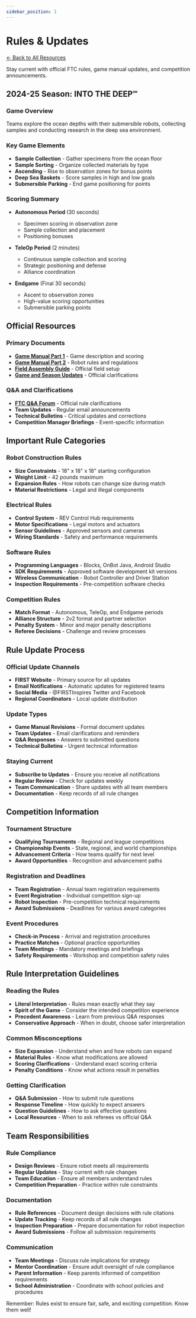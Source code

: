 ```yaml
---
sidebar_position: 1
---
```


# Rules & Updates

<div style={{marginBottom: '1rem'}}>
  <a href="../intro" className="button button--secondary button--sm">← Back to All Resources</a>
</div>

Stay current with official FTC rules, game manual updates, and competition announcements.

## 2024-25 Season: INTO THE DEEP℠

### Game Overview
Teams explore the ocean depths with their submersible robots, collecting samples and conducting research in the deep sea environment.

### Key Game Elements
- **Sample Collection** - Gather specimens from the ocean floor
- **Sample Sorting** - Organize collected materials by type
- **Ascending** - Rise to observation zones for bonus points
- **Deep Sea Baskets** - Score samples in high and low goals
- **Submersible Parking** - End game positioning for points

### Scoring Summary
- **Autonomous Period** (30 seconds)
  - Specimen scoring in observation zone
  - Sample collection and placement
  - Positioning bonuses
  
- **TeleOp Period** (2 minutes)
  - Continuous sample collection and scoring
  - Strategic positioning and defense
  - Alliance coordination
  
- **Endgame** (Final 30 seconds)
  - Ascent to observation zones
  - High-value scoring opportunities
  - Submersible parking points

## Official Resources

### Primary Documents
- **[Game Manual Part 1](https://www.firstinspires.org/resource-library/ftc/game-and-season-info)** - Game description and scoring
- **[Game Manual Part 2](https://www.firstinspires.org/resource-library/ftc/game-and-season-info)** - Robot rules and regulations
- **[Field Assembly Guide](https://www.firstinspires.org/resource-library/ftc/competition-field)** - Official field setup
- **[Game and Season Updates](https://www.firstinspires.org/resource-library/ftc/game-and-season-info)** - Official clarifications

### Q&A and Clarifications
- **[FTC Q&A Forum](https://ftc-community.firstinspires.org/)** - Official rule clarifications
- **Team Updates** - Regular email announcements
- **Technical Bulletins** - Critical updates and corrections
- **Competition Manager Briefings** - Event-specific information

## Important Rule Categories

### Robot Construction Rules
- **Size Constraints** - 18" x 18" x 18" starting configuration
- **Weight Limit** - 42 pounds maximum
- **Expansion Rules** - How robots can change size during match
- **Material Restrictions** - Legal and illegal components

### Electrical Rules
- **Control System** - REV Control Hub requirements
- **Motor Specifications** - Legal motors and actuators
- **Sensor Guidelines** - Approved sensors and cameras
- **Wiring Standards** - Safety and performance requirements

### Software Rules
- **Programming Languages** - Blocks, OnBot Java, Android Studio
- **SDK Requirements** - Approved software development kit versions
- **Wireless Communication** - Robot Controller and Driver Station
- **Inspection Requirements** - Pre-competition software checks

### Competition Rules
- **Match Format** - Autonomous, TeleOp, and Endgame periods
- **Alliance Structure** - 2v2 format and partner selection
- **Penalty System** - Minor and major penalty descriptions
- **Referee Decisions** - Challenge and review processes

## Rule Update Process

### Official Update Channels
- **FIRST Website** - Primary source for all updates
- **Email Notifications** - Automatic updates for registered teams
- **Social Media** - @FIRSTInspires Twitter and Facebook
- **Regional Coordinators** - Local update distribution

### Update Types
- **Game Manual Revisions** - Formal document updates
- **Team Updates** - Email clarifications and reminders
- **Q&A Responses** - Answers to submitted questions
- **Technical Bulletins** - Urgent technical information

### Staying Current
- **Subscribe to Updates** - Ensure you receive all notifications
- **Regular Review** - Check for updates weekly
- **Team Communication** - Share updates with all team members
- **Documentation** - Keep records of all rule changes

## Competition Information

### Tournament Structure
- **Qualifying Tournaments** - Regional and league competitions
- **Championship Events** - State, regional, and world championships
- **Advancement Criteria** - How teams qualify for next level
- **Award Opportunities** - Recognition and advancement paths

### Registration and Deadlines
- **Team Registration** - Annual team registration requirements
- **Event Registration** - Individual competition sign-up
- **Robot Inspection** - Pre-competition technical requirements
- **Award Submissions** - Deadlines for various award categories

### Event Procedures
- **Check-in Process** - Arrival and registration procedures
- **Practice Matches** - Optional practice opportunities
- **Team Meetings** - Mandatory meetings and briefings
- **Safety Requirements** - Workshop and competition safety rules

## Rule Interpretation Guidelines

### Reading the Rules
- **Literal Interpretation** - Rules mean exactly what they say
- **Spirit of the Game** - Consider the intended competition experience
- **Precedent Awareness** - Learn from previous Q&A responses
- **Conservative Approach** - When in doubt, choose safer interpretation

### Common Misconceptions
- **Size Expansion** - Understand when and how robots can expand
- **Material Rules** - Know what modifications are allowed
- **Scoring Clarifications** - Understand exact scoring criteria
- **Penalty Conditions** - Know what actions result in penalties

### Getting Clarification
- **Q&A Submission** - How to submit rule questions
- **Response Timeline** - How quickly to expect answers
- **Question Guidelines** - How to ask effective questions
- **Local Resources** - When to ask referees vs official Q&A

## Team Responsibilities

### Rule Compliance
- **Design Reviews** - Ensure robot meets all requirements
- **Regular Updates** - Stay current with rule changes
- **Team Education** - Ensure all members understand rules
- **Competition Preparation** - Practice within rule constraints

### Documentation
- **Rule References** - Document design decisions with rule citations
- **Update Tracking** - Keep records of all rule changes
- **Inspection Preparation** - Prepare documentation for robot inspection
- **Award Submissions** - Follow all submission requirements

### Communication
- **Team Meetings** - Discuss rule implications for strategy
- **Mentor Coordination** - Ensure adult oversight of rule compliance
- **Parent Information** - Keep parents informed of competition requirements
- **School Administration** - Coordinate with school policies and procedures

Remember: Rules exist to ensure fair, safe, and exciting competition. Know them well!